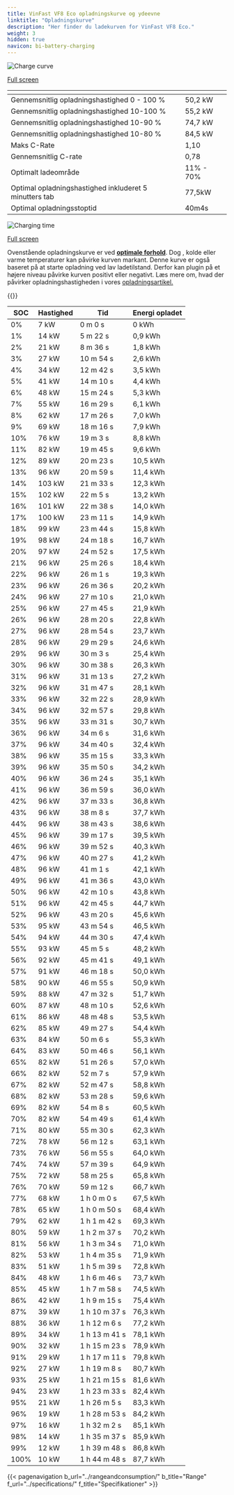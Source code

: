 ```yaml
---
title: VinFast VF8 Eco opladningskurve og ydeevne
linktitle: "Opladningskurve"
description: "Her finder du ladekurven for VinFast VF8 Eco."
weight: 3
hidden: true
navicon: bi-battery-charging
---
```

<!-- markdownlint-disable MD033 -->
<!-- markdownlint-disable MD010 -->
<img src="/images/models/vinfast/vf8/vf8_eco/chargingcurve.svg" alt="Charge curve" class="img-fluid">

[Full screen](/images/models/vinfast/vf8/vf8_eco/chargingcurve.svg)


<div class="table-responsive">
<table class="table table-striped border">
	<thead>
		<tr>
			<th>
			</th>
			<th>
			</th>
		</tr>
	</thead>
	<tbody>
		<tr>
			<td>
				Gennemsnitlig opladningshastighed 0 - 100 %
			</td>
			<td>
				50,2 kW
			</td>
		</tr>
		<tr>
			<td>
				Gennemsnitlig opladningshastighed 10-100 %
			</td>
			<td>
				55,2 kW
			</td>
		</tr>
		<tr>
			<td>
				Gennemsnitlig opladningshastighed 10-90 %
			</td>
			<td>
				74,7 kW
			</td>
		</tr>
		<tr>
			<td>
				Gennemsnitlig opladningshastighed 10-80 %
			</td>
			<td>
				84,5 kW
			</td>
		</tr>
		<tr>
			<td>
				Maks C-Rate
			</td>
			<td>
				1,10
			</td>
		</tr>
		<tr>
			<td>
				Gennemsnitlig C-rate
			</td>
			<td>
				0,78
			</td>
		</tr>
		<tr>
			<td>
				Optimalt ladeområde
			</td>
			<td>
				11% - 70%
			</td>
		</tr>
		<tr>
			<td>
				Optimal opladningshastighed inkluderet 5 minutters tab
			</td>
			<td>
				77,5kW
			</td>
		</tr>
		<tr>
			<td>
				Optimal opladningsstoptid
			</td>
			<td>
				40m4s
			</td>
		</tr>
	</tbody>
</table>
</div>
<img src="/images/models/vinfast/vf8/vf8_eco/chargingtime.svg" alt="Charging time" class="img-fluid">

[Full screen](/images/models/vinfast/vf8/vf8_eco/chargingtime.svg)


Ovenstående opladningskurve er ved **[optimale forhold](../../../../../technology/battery/charging/#temperatur)**. Dog , kolde eller varme temperaturer kan påvirke kurven markant. Denne kurve er også baseret på at starte opladning ved lav ladetilstand. Derfor kan plugin på et højere niveau påvirke kurven positivt eller negativt. Læs mere om, hvad der påvirker opladningshastigheden i vores [opladningsartikel.](../../../../../technology/battery/charging/)


{{<evkxdisplayaddarticle />}}
<div class="table-responsive">
<table class="table table-striped border">
	<thead>
		<tr>
			<th>
				SOC
			</th>
			<th>
				Hastighed
			</th>
			<th>
				Tid
			</th>
			<th>
				Energi opladet
			</th>
		</tr>
	</thead>
	<tbody>
		<tr>
			<td>
				0%
			</td>
			<td>
				7 kW
			</td>
			<td>
				 0 m 0 s
			</td>
			<td>
				0 kWh
			</td>
		</tr>
		<tr>
			<td>
				1%
			</td>
			<td>
				14 kW
			</td>
			<td>
				 5 m 22 s
			</td>
			<td>
				0,9 kWh
			</td>
		</tr>
		<tr>
			<td>
				2%
			</td>
			<td>
				21 kW
			</td>
			<td>
				 8 m 36 s
			</td>
			<td>
				1,8 kWh
			</td>
		</tr>
		<tr>
			<td>
				3%
			</td>
			<td>
				27 kW
			</td>
			<td>
				 10 m 54 s
			</td>
			<td>
				2,6 kWh
			</td>
		</tr>
		<tr>
			<td>
				4%
			</td>
			<td>
				34 kW
			</td>
			<td>
				 12 m 42 s
			</td>
			<td>
				3,5 kWh
			</td>
		</tr>
		<tr>
			<td>
				5%
			</td>
			<td>
				41 kW
			</td>
			<td>
				 14 m 10 s
			</td>
			<td>
				4,4 kWh
			</td>
		</tr>
		<tr>
			<td>
				6%
			</td>
			<td>
				48 kW
			</td>
			<td>
				 15 m 24 s
			</td>
			<td>
				5,3 kWh
			</td>
		</tr>
		<tr>
			<td>
				7%
			</td>
			<td>
				55 kW
			</td>
			<td>
				 16 m 29 s
			</td>
			<td>
				6,1 kWh
			</td>
		</tr>
		<tr>
			<td>
				8%
			</td>
			<td>
				62 kW
			</td>
			<td>
				 17 m 26 s
			</td>
			<td>
				7,0 kWh
			</td>
		</tr>
		<tr>
			<td>
				9%
			</td>
			<td>
				69 kW
			</td>
			<td>
				 18 m 16 s
			</td>
			<td>
				7,9 kWh
			</td>
		</tr>
		<tr>
			<td>
				10%
			</td>
			<td>
				76 kW
			</td>
			<td>
				 19 m 3 s
			</td>
			<td>
				8,8 kWh
			</td>
		</tr>
		<tr>
			<td>
				11%
			</td>
			<td>
				82 kW
			</td>
			<td>
				 19 m 45 s
			</td>
			<td>
				9,6 kWh
			</td>
		</tr>
		<tr>
			<td>
				12%
			</td>
			<td>
				89 kW
			</td>
			<td>
				 20 m 23 s
			</td>
			<td>
				10,5 kWh
			</td>
		</tr>
		<tr>
			<td>
				13%
			</td>
			<td>
				96 kW
			</td>
			<td>
				 20 m 59 s
			</td>
			<td>
				11,4 kWh
			</td>
		</tr>
		<tr>
			<td>
				14%
			</td>
			<td>
				103 kW
			</td>
			<td>
				 21 m 33 s
			</td>
			<td>
				12,3 kWh
			</td>
		</tr>
		<tr>
			<td>
				15%
			</td>
			<td>
				102 kW
			</td>
			<td>
				 22 m 5 s
			</td>
			<td>
				13,2 kWh
			</td>
		</tr>
		<tr>
			<td>
				16%
			</td>
			<td>
				101 kW
			</td>
			<td>
				 22 m 38 s
			</td>
			<td>
				14,0 kWh
			</td>
		</tr>
		<tr>
			<td>
				17%
			</td>
			<td>
				100 kW
			</td>
			<td>
				 23 m 11 s
			</td>
			<td>
				14,9 kWh
			</td>
		</tr>
		<tr>
			<td>
				18%
			</td>
			<td>
				99 kW
			</td>
			<td>
				 23 m 44 s
			</td>
			<td>
				15,8 kWh
			</td>
		</tr>
		<tr>
			<td>
				19%
			</td>
			<td>
				98 kW
			</td>
			<td>
				 24 m 18 s
			</td>
			<td>
				16,7 kWh
			</td>
		</tr>
		<tr>
			<td>
				20%
			</td>
			<td>
				97 kW
			</td>
			<td>
				 24 m 52 s
			</td>
			<td>
				17,5 kWh
			</td>
		</tr>
		<tr>
			<td>
				21%
			</td>
			<td>
				96 kW
			</td>
			<td>
				 25 m 26 s
			</td>
			<td>
				18,4 kWh
			</td>
		</tr>
		<tr>
			<td>
				22%
			</td>
			<td>
				96 kW
			</td>
			<td>
				 26 m 1 s
			</td>
			<td>
				19,3 kWh
			</td>
		</tr>
		<tr>
			<td>
				23%
			</td>
			<td>
				96 kW
			</td>
			<td>
				 26 m 36 s
			</td>
			<td>
				20,2 kWh
			</td>
		</tr>
		<tr>
			<td>
				24%
			</td>
			<td>
				96 kW
			</td>
			<td>
				 27 m 10 s
			</td>
			<td>
				21,0 kWh
			</td>
		</tr>
		<tr>
			<td>
				25%
			</td>
			<td>
				96 kW
			</td>
			<td>
				 27 m 45 s
			</td>
			<td>
				21,9 kWh
			</td>
		</tr>
		<tr>
			<td>
				26%
			</td>
			<td>
				96 kW
			</td>
			<td>
				 28 m 20 s
			</td>
			<td>
				22,8 kWh
			</td>
		</tr>
		<tr>
			<td>
				27%
			</td>
			<td>
				96 kW
			</td>
			<td>
				 28 m 54 s
			</td>
			<td>
				23,7 kWh
			</td>
		</tr>
		<tr>
			<td>
				28%
			</td>
			<td>
				96 kW
			</td>
			<td>
				 29 m 29 s
			</td>
			<td>
				24,6 kWh
			</td>
		</tr>
		<tr>
			<td>
				29%
			</td>
			<td>
				96 kW
			</td>
			<td>
				 30 m 3 s
			</td>
			<td>
				25,4 kWh
			</td>
		</tr>
		<tr>
			<td>
				30%
			</td>
			<td>
				96 kW
			</td>
			<td>
				 30 m 38 s
			</td>
			<td>
				26,3 kWh
			</td>
		</tr>
		<tr>
			<td>
				31%
			</td>
			<td>
				96 kW
			</td>
			<td>
				 31 m 13 s
			</td>
			<td>
				27,2 kWh
			</td>
		</tr>
		<tr>
			<td>
				32%
			</td>
			<td>
				96 kW
			</td>
			<td>
				 31 m 47 s
			</td>
			<td>
				28,1 kWh
			</td>
		</tr>
		<tr>
			<td>
				33%
			</td>
			<td>
				96 kW
			</td>
			<td>
				 32 m 22 s
			</td>
			<td>
				28,9 kWh
			</td>
		</tr>
		<tr>
			<td>
				34%
			</td>
			<td>
				96 kW
			</td>
			<td>
				 32 m 57 s
			</td>
			<td>
				29,8 kWh
			</td>
		</tr>
		<tr>
			<td>
				35%
			</td>
			<td>
				96 kW
			</td>
			<td>
				 33 m 31 s
			</td>
			<td>
				30,7 kWh
			</td>
		</tr>
		<tr>
			<td>
				36%
			</td>
			<td>
				96 kW
			</td>
			<td>
				 34 m 6 s
			</td>
			<td>
				31,6 kWh
			</td>
		</tr>
		<tr>
			<td>
				37%
			</td>
			<td>
				96 kW
			</td>
			<td>
				 34 m 40 s
			</td>
			<td>
				32,4 kWh
			</td>
		</tr>
		<tr>
			<td>
				38%
			</td>
			<td>
				96 kW
			</td>
			<td>
				 35 m 15 s
			</td>
			<td>
				33,3 kWh
			</td>
		</tr>
		<tr>
			<td>
				39%
			</td>
			<td>
				96 kW
			</td>
			<td>
				 35 m 50 s
			</td>
			<td>
				34,2 kWh
			</td>
		</tr>
		<tr>
			<td>
				40%
			</td>
			<td>
				96 kW
			</td>
			<td>
				 36 m 24 s
			</td>
			<td>
				35,1 kWh
			</td>
		</tr>
		<tr>
			<td>
				41%
			</td>
			<td>
				96 kW
			</td>
			<td>
				 36 m 59 s
			</td>
			<td>
				36,0 kWh
			</td>
		</tr>
		<tr>
			<td>
				42%
			</td>
			<td>
				96 kW
			</td>
			<td>
				 37 m 33 s
			</td>
			<td>
				36,8 kWh
			</td>
		</tr>
		<tr>
			<td>
				43%
			</td>
			<td>
				96 kW
			</td>
			<td>
				 38 m 8 s
			</td>
			<td>
				37,7 kWh
			</td>
		</tr>
		<tr>
			<td>
				44%
			</td>
			<td>
				96 kW
			</td>
			<td>
				 38 m 43 s
			</td>
			<td>
				38,6 kWh
			</td>
		</tr>
		<tr>
			<td>
				45%
			</td>
			<td>
				96 kW
			</td>
			<td>
				 39 m 17 s
			</td>
			<td>
				39,5 kWh
			</td>
		</tr>
		<tr>
			<td>
				46%
			</td>
			<td>
				96 kW
			</td>
			<td>
				 39 m 52 s
			</td>
			<td>
				40,3 kWh
			</td>
		</tr>
		<tr>
			<td>
				47%
			</td>
			<td>
				96 kW
			</td>
			<td>
				 40 m 27 s
			</td>
			<td>
				41,2 kWh
			</td>
		</tr>
		<tr>
			<td>
				48%
			</td>
			<td>
				96 kW
			</td>
			<td>
				 41 m 1 s
			</td>
			<td>
				42,1 kWh
			</td>
		</tr>
		<tr>
			<td>
				49%
			</td>
			<td>
				96 kW
			</td>
			<td>
				 41 m 36 s
			</td>
			<td>
				43,0 kWh
			</td>
		</tr>
		<tr>
			<td>
				50%
			</td>
			<td>
				96 kW
			</td>
			<td>
				 42 m 10 s
			</td>
			<td>
				43,8 kWh
			</td>
		</tr>
		<tr>
			<td>
				51%
			</td>
			<td>
				96 kW
			</td>
			<td>
				 42 m 45 s
			</td>
			<td>
				44,7 kWh
			</td>
		</tr>
		<tr>
			<td>
				52%
			</td>
			<td>
				96 kW
			</td>
			<td>
				 43 m 20 s
			</td>
			<td>
				45,6 kWh
			</td>
		</tr>
		<tr>
			<td>
				53%
			</td>
			<td>
				95 kW
			</td>
			<td>
				 43 m 54 s
			</td>
			<td>
				46,5 kWh
			</td>
		</tr>
		<tr>
			<td>
				54%
			</td>
			<td>
				94 kW
			</td>
			<td>
				 44 m 30 s
			</td>
			<td>
				47,4 kWh
			</td>
		</tr>
		<tr>
			<td>
				55%
			</td>
			<td>
				93 kW
			</td>
			<td>
				 45 m 5 s
			</td>
			<td>
				48,2 kWh
			</td>
		</tr>
		<tr>
			<td>
				56%
			</td>
			<td>
				92 kW
			</td>
			<td>
				 45 m 41 s
			</td>
			<td>
				49,1 kWh
			</td>
		</tr>
		<tr>
			<td>
				57%
			</td>
			<td>
				91 kW
			</td>
			<td>
				 46 m 18 s
			</td>
			<td>
				50,0 kWh
			</td>
		</tr>
		<tr>
			<td>
				58%
			</td>
			<td>
				90 kW
			</td>
			<td>
				 46 m 55 s
			</td>
			<td>
				50,9 kWh
			</td>
		</tr>
		<tr>
			<td>
				59%
			</td>
			<td>
				88 kW
			</td>
			<td>
				 47 m 32 s
			</td>
			<td>
				51,7 kWh
			</td>
		</tr>
		<tr>
			<td>
				60%
			</td>
			<td>
				87 kW
			</td>
			<td>
				 48 m 10 s
			</td>
			<td>
				52,6 kWh
			</td>
		</tr>
		<tr>
			<td>
				61%
			</td>
			<td>
				86 kW
			</td>
			<td>
				 48 m 48 s
			</td>
			<td>
				53,5 kWh
			</td>
		</tr>
		<tr>
			<td>
				62%
			</td>
			<td>
				85 kW
			</td>
			<td>
				 49 m 27 s
			</td>
			<td>
				54,4 kWh
			</td>
		</tr>
		<tr>
			<td>
				63%
			</td>
			<td>
				84 kW
			</td>
			<td>
				 50 m 6 s
			</td>
			<td>
				55,3 kWh
			</td>
		</tr>
		<tr>
			<td>
				64%
			</td>
			<td>
				83 kW
			</td>
			<td>
				 50 m 46 s
			</td>
			<td>
				56,1 kWh
			</td>
		</tr>
		<tr>
			<td>
				65%
			</td>
			<td>
				82 kW
			</td>
			<td>
				 51 m 26 s
			</td>
			<td>
				57,0 kWh
			</td>
		</tr>
		<tr>
			<td>
				66%
			</td>
			<td>
				82 kW
			</td>
			<td>
				 52 m 7 s
			</td>
			<td>
				57,9 kWh
			</td>
		</tr>
		<tr>
			<td>
				67%
			</td>
			<td>
				82 kW
			</td>
			<td>
				 52 m 47 s
			</td>
			<td>
				58,8 kWh
			</td>
		</tr>
		<tr>
			<td>
				68%
			</td>
			<td>
				82 kW
			</td>
			<td>
				 53 m 28 s
			</td>
			<td>
				59,6 kWh
			</td>
		</tr>
		<tr>
			<td>
				69%
			</td>
			<td>
				82 kW
			</td>
			<td>
				 54 m 8 s
			</td>
			<td>
				60,5 kWh
			</td>
		</tr>
		<tr>
			<td>
				70%
			</td>
			<td>
				82 kW
			</td>
			<td>
				 54 m 49 s
			</td>
			<td>
				61,4 kWh
			</td>
		</tr>
		<tr>
			<td>
				71%
			</td>
			<td>
				80 kW
			</td>
			<td>
				 55 m 30 s
			</td>
			<td>
				62,3 kWh
			</td>
		</tr>
		<tr>
			<td>
				72%
			</td>
			<td>
				78 kW
			</td>
			<td>
				 56 m 12 s
			</td>
			<td>
				63,1 kWh
			</td>
		</tr>
		<tr>
			<td>
				73%
			</td>
			<td>
				76 kW
			</td>
			<td>
				 56 m 55 s
			</td>
			<td>
				64,0 kWh
			</td>
		</tr>
		<tr>
			<td>
				74%
			</td>
			<td>
				74 kW
			</td>
			<td>
				 57 m 39 s
			</td>
			<td>
				64,9 kWh
			</td>
		</tr>
		<tr>
			<td>
				75%
			</td>
			<td>
				72 kW
			</td>
			<td>
				 58 m 25 s
			</td>
			<td>
				65,8 kWh
			</td>
		</tr>
		<tr>
			<td>
				76%
			</td>
			<td>
				70 kW
			</td>
			<td>
				 59 m 12 s
			</td>
			<td>
				66,7 kWh
			</td>
		</tr>
		<tr>
			<td>
				77%
			</td>
			<td>
				68 kW
			</td>
			<td>
				1 h 0 m 0 s
			</td>
			<td>
				67,5 kWh
			</td>
		</tr>
		<tr>
			<td>
				78%
			</td>
			<td>
				65 kW
			</td>
			<td>
				1 h 0 m 50 s
			</td>
			<td>
				68,4 kWh
			</td>
		</tr>
		<tr>
			<td>
				79%
			</td>
			<td>
				62 kW
			</td>
			<td>
				1 h 1 m 42 s
			</td>
			<td>
				69,3 kWh
			</td>
		</tr>
		<tr>
			<td>
				80%
			</td>
			<td>
				59 kW
			</td>
			<td>
				1 h 2 m 37 s
			</td>
			<td>
				70,2 kWh
			</td>
		</tr>
		<tr>
			<td>
				81%
			</td>
			<td>
				56 kW
			</td>
			<td>
				1 h 3 m 34 s
			</td>
			<td>
				71,0 kWh
			</td>
		</tr>
		<tr>
			<td>
				82%
			</td>
			<td>
				53 kW
			</td>
			<td>
				1 h 4 m 35 s
			</td>
			<td>
				71,9 kWh
			</td>
		</tr>
		<tr>
			<td>
				83%
			</td>
			<td>
				51 kW
			</td>
			<td>
				1 h 5 m 39 s
			</td>
			<td>
				72,8 kWh
			</td>
		</tr>
		<tr>
			<td>
				84%
			</td>
			<td>
				48 kW
			</td>
			<td>
				1 h 6 m 46 s
			</td>
			<td>
				73,7 kWh
			</td>
		</tr>
		<tr>
			<td>
				85%
			</td>
			<td>
				45 kW
			</td>
			<td>
				1 h 7 m 58 s
			</td>
			<td>
				74,5 kWh
			</td>
		</tr>
		<tr>
			<td>
				86%
			</td>
			<td>
				42 kW
			</td>
			<td>
				1 h 9 m 15 s
			</td>
			<td>
				75,4 kWh
			</td>
		</tr>
		<tr>
			<td>
				87%
			</td>
			<td>
				39 kW
			</td>
			<td>
				1 h 10 m 37 s
			</td>
			<td>
				76,3 kWh
			</td>
		</tr>
		<tr>
			<td>
				88%
			</td>
			<td>
				36 kW
			</td>
			<td>
				1 h 12 m 6 s
			</td>
			<td>
				77,2 kWh
			</td>
		</tr>
		<tr>
			<td>
				89%
			</td>
			<td>
				34 kW
			</td>
			<td>
				1 h 13 m 41 s
			</td>
			<td>
				78,1 kWh
			</td>
		</tr>
		<tr>
			<td>
				90%
			</td>
			<td>
				32 kW
			</td>
			<td>
				1 h 15 m 23 s
			</td>
			<td>
				78,9 kWh
			</td>
		</tr>
		<tr>
			<td>
				91%
			</td>
			<td>
				29 kW
			</td>
			<td>
				1 h 17 m 11 s
			</td>
			<td>
				79,8 kWh
			</td>
		</tr>
		<tr>
			<td>
				92%
			</td>
			<td>
				27 kW
			</td>
			<td>
				1 h 19 m 8 s
			</td>
			<td>
				80,7 kWh
			</td>
		</tr>
		<tr>
			<td>
				93%
			</td>
			<td>
				25 kW
			</td>
			<td>
				1 h 21 m 15 s
			</td>
			<td>
				81,6 kWh
			</td>
		</tr>
		<tr>
			<td>
				94%
			</td>
			<td>
				23 kW
			</td>
			<td>
				1 h 23 m 33 s
			</td>
			<td>
				82,4 kWh
			</td>
		</tr>
		<tr>
			<td>
				95%
			</td>
			<td>
				21 kW
			</td>
			<td>
				1 h 26 m 5 s
			</td>
			<td>
				83,3 kWh
			</td>
		</tr>
		<tr>
			<td>
				96%
			</td>
			<td>
				19 kW
			</td>
			<td>
				1 h 28 m 53 s
			</td>
			<td>
				84,2 kWh
			</td>
		</tr>
		<tr>
			<td>
				97%
			</td>
			<td>
				16 kW
			</td>
			<td>
				1 h 32 m 2 s
			</td>
			<td>
				85,1 kWh
			</td>
		</tr>
		<tr>
			<td>
				98%
			</td>
			<td>
				14 kW
			</td>
			<td>
				1 h 35 m 37 s
			</td>
			<td>
				85,9 kWh
			</td>
		</tr>
		<tr>
			<td>
				99%
			</td>
			<td>
				12 kW
			</td>
			<td>
				1 h 39 m 48 s
			</td>
			<td>
				86,8 kWh
			</td>
		</tr>
		<tr>
			<td>
				100%
			</td>
			<td>
				10 kW
			</td>
			<td>
				1 h 44 m 48 s
			</td>
			<td>
				87,7 kWh
			</td>
		</tr>
	</tbody>
</table>
</div>


{{< pagenavigation b_url="../rangeandconsumption/" b_title="Range" f_url="../specifications/" f_title="Specifikationer" >}}
